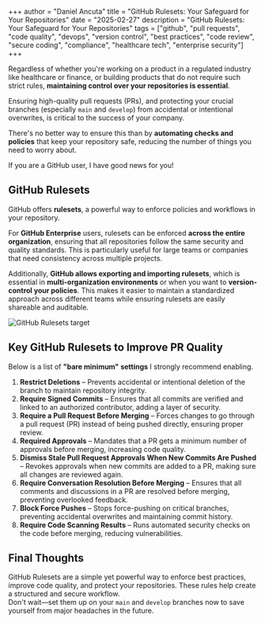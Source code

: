 +++
author = "Daniel Ancuta"
title = "GitHub Rulesets: Your Safeguard for Your Repositories"
date = "2025-02-27"
description = "GitHub Rulesets: Your Safeguard for Your Repositories"
tags = ["github", "pull requests", "code quality", "devops", "version control", "best practices", "code review", "secure coding", "compliance", "healthcare tech", "enterprise security"]
+++

Regardless of whether you're working on a product in a regulated industry like healthcare or finance, or building products that do not require such strict rules, **maintaining control over your repositories is essential**.

Ensuring high-quality pull requests (PRs), and protecting your crucial branches (especially `main` and `develop`) from accidental or intentional overwrites, is critical to the success of your company.

There's no better way to ensure this than by **automating checks and policies** that keep your repository safe, reducing the number of things you need to worry about.

If you are a GitHub user, I have good news for you!

## GitHub Rulesets

GitHub offers **rulesets**, a powerful way to enforce policies and workflows in your repository.

For **GitHub Enterprise** users, rulesets can be enforced **across the entire organization**, ensuring that all repositories follow the same security and quality standards. This is particularly useful for large teams or companies that need consistency across multiple projects.

Additionally, **GitHub allows exporting and importing rulesets**, which is essential in **multi-organization environments** or when you want to **version-control your policies**. This makes it easier to maintain a standardized approach across different teams while ensuring rulesets are easily shareable and auditable.

![GitHub Rulesets target](/img/github-rulesets/github-ruleset-1.png)

## Key GitHub Rulesets to Improve PR Quality

Below is a list of **"bare minimum" settings** I strongly recommend enabling.

1. **Restrict Deletions** – Prevents accidental or intentional deletion of the branch to maintain repository integrity.
2. **Require Signed Commits** – Ensures that all commits are verified and linked to an authorized contributor, adding a layer of security.
3. **Require a Pull Request Before Merging** – Forces changes to go through a pull request (PR) instead of being pushed directly, ensuring proper review.
4. **Required Approvals** – Mandates that a PR gets a minimum number of approvals before merging, increasing code quality.
5. **Dismiss Stale Pull Request Approvals When New Commits Are Pushed** – Revokes approvals when new commits are added to a PR, making sure all changes are reviewed again.
6. **Require Conversation Resolution Before Merging** – Ensures that all comments and discussions in a PR are resolved before merging, preventing overlooked feedback.
7. **Block Force Pushes** – Stops force-pushing on critical branches, preventing accidental overwrites and maintaining commit history.
8. **Require Code Scanning Results** – Runs automated security checks on the code before merging, reducing vulnerabilities.

## Final Thoughts
GitHub Rulesets are a simple yet powerful way to enforce best practices, improve code quality, and protect your repositories. These rules help create a structured and secure workflow.  
Don't wait—set them up on your `main` and `develop` branches now to save yourself from major headaches in the future.  
